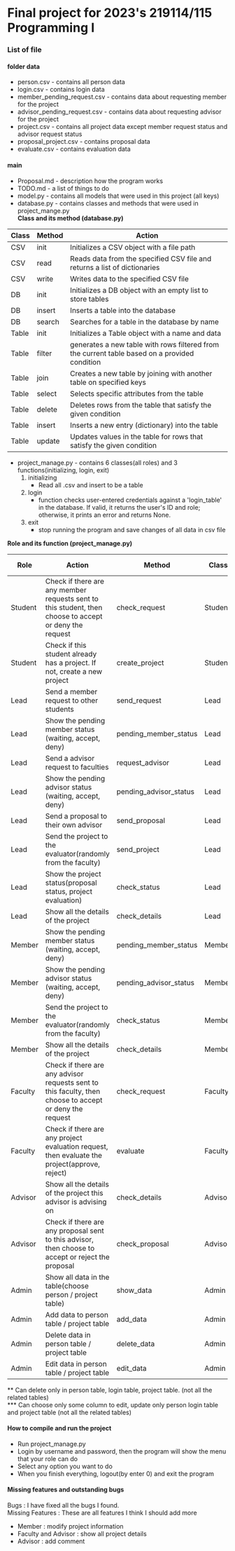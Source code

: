 # Final project for 2023's 219114/115 Programming I

### List of file

#### folder data

- person.csv - contains all person data
- login.csv - contains login data
- member_pending_request.csv - contains data about requesting member for the project
- advisor_pending_request.csv - contains data about requesting advisor for the project
- project.csv - contains all project data except member request status and advisor request status
- proposal_project.csv - contains proposal data
- evaluate.csv - contains evaluation data

#### main

- Proposal.md - description how the program works
- TODO.md - a list of things to do
- model.py - contains all models that were used in this project (all keys)
- database.py - contains classes and methods that were used in project_mange.py  
**Class and its method (database.py)**

| Class | Method | Action                                                                                         |
|-------|--------|------------------------------------------------------------------------------------------------|
| CSV   | init   | Initializes a CSV object with a file path                                                      |
| CSV   | read   | Reads data from the specified CSV file and returns a list of dictionaries                      |
| CSV   | write  | Writes data to the specified CSV file                                                          |
| DB    | init   | Initializes a DB object with an empty list to store tables                                     |
| DB    | insert | Inserts a table into the database                                                              |
| DB    | search | Searches for a table in the database by name                                                   |
| Table | init   | Initializes a Table object with a name and data                                                |
| Table | filter | generates a new table with rows filtered from the current table based on a provided condition  |
| Table | join   | Creates a new table by joining with another table on specified keys                            |
| Table | select | Selects specific attributes from the table                                                     |
| Table | delete | Deletes rows from the table that satisfy the given condition                                   |
| Table | insert | Inserts a new entry (dictionary) into the table                                                |
| Table | update | Updates values in the table for rows that satisfy the given condition                          |


- project_manage.py - contains 6 classes(all roles) and 3 functions(initializing, login, exit)
  1. initializing
     - Read all .csv and insert to be a table
  2. login
     -  function checks user-entered credentials against a 'login_table' in the database. If valid, it returns the user's ID and role; otherwise, it prints an error and returns None.
  3. exit
     - stop running the program and save changes of all data in csv file

**Role and its function (project_manage.py)**

| Role    | Action                                                                                                  | Method                 | Class   | Completion Percentage |
|---------|---------------------------------------------------------------------------------------------------------|------------------------|---------|-----------------------|
| Student | Check if there are any member requests sent to this student, then choose to accept or deny the request  | check_request          | Student | 100%                  |
| Student | Check if this student already has a project. If not, create a new project                               | create_project         | Student | 100%                  |
| Lead    | Send a member request to other students                                                                 | send_request           | Lead    | 100%                  |
| Lead    | Show the pending member status (waiting, accept, deny)                                                  | pending_member_status  | Lead    | 100%                  |
| Lead    | Send a advisor request to faculties                                                                     | request_advisor        | Lead    | 100%                  |
| Lead    | Show the pending advisor status (waiting, accept, deny)                                                 | pending_advisor_status | Lead    | 100%                  |
| Lead    | Send a proposal to their own advisor                                                                    | send_proposal          | Lead    | 100%                  |
| Lead    | Send the project to the evaluator(randomly from the faculty)                                            | send_project           | Lead    | 100%                  |
| Lead    | Show the project status(proposal status, project evaluation)                                            | check_status           | Lead    | 100%                  |
| Lead    | Show all the details of the project                                                                     | check_details          | Lead    | 100%                  |
| Member  | Show the pending member status (waiting, accept, deny)                                                  | pending_member_status  | Member  | 100%                  |
| Member  | Show the pending advisor status (waiting, accept, deny)                                                 | pending_advisor_status | Member  | 100%                  |
| Member  | Send the project to the evaluator(randomly from the faculty)                                            | check_status           | Member  | 100%                  |
| Member  | Show all the details of the project                                                                     | check_details          | Member  | 100%                  |
| Faculty | Check if there are any advisor requests sent to this faculty, then choose to accept or deny the request | check_request          | Faculty | 100%                  |
| Faculty | Check if there are any project evaluation request, then evaluate the project(approve, reject)           | evaluate               | Faculty | 100%                  |
| Advisor | Show all the details of the project this advisor is advising on                                         | check_details          | Advisor | 100%                  |
| Advisor | Check if there are any proposal sent to this advisor, then choose to accept or reject the proposal      | check_proposal         | Advisor | 100%                  |
| Admin   | Show all data in the table(choose person / project table)                                               | show_data              | Admin   | 100%                  |
| Admin   | Add data to person table / project table                                                                | add_data               | Admin   | 100%                  |
| Admin   | Delete data in person table / project table                                                             | delete_data            | Admin   | 75%   **              |
| Admin   | Edit data in  person table / project table                                                              | edit_data              | Admin   | 75%   ***             |

** Can delete only in person table, login table, project table. (not all the related tables)  
*** Can choose only some column to edit, update only person login table and project table (not all the related tables)


#### How to compile and run the project
- Run project_manage.py
- Login by username and password, then the program will show the menu that your role can do
- Select any option you want to do
- When you finish everything, logout(by enter 0) and exit the program


#### Missing features and outstanding bugs

Bugs : I have fixed all the bugs I found.  
Missing Features : These are all features I think I should add more
- Member : modify project information
- Faculty and Advisor : show all project details
- Advisor : add comment
